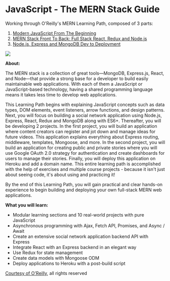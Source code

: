 # JavaScript - The MERN Stack Guide
Working through O'Reilly's MERN Learning Path, composed of 3 parts:

1) <a href="https://www.packtpub.com/web-development/modern-javascript-beginning-video">Modern JavaScript From The Beginning</a>
2) <a href="https://www.packtpub.com/networking-and-servers/mern-stack-front-back-full-stack-react-redux-and-nodejs-video">MERN Stack Front To Back: Full Stack React, Redux and Node.js</a>
3) <a href="https://www.packtpub.com/application-development/nodejs-express-and-mongodb-dev-deployment-video">Node.js, Express and MongoDB Dev to Deployment</a>

<img src="https://learning.oreilly.com/api/v1/refworks/image/800x600/media/book/06/9781789807660/9781789807660-2018-09-06.jpg">

<b>About:</b>

The MERN stack is a collection of great tools—MongoDB, Express.js, React, and Node—that provide a strong base for a developer to build easily maintainable web applications. With each of them a JavaScript or JavaScript-based technology, having a shared programming language means it takes less time to develop web applications.

This Learning Path begins with explaining JavaScript concepts such as data types, DOM elements, event listeners, arrow functions, and design patterns. Next, you will focus on building a social network application using Node.js, Express, React, Redux and MongoDB along with ES6+. Thereafter, you will be developing 2 projects. In the first project, you will build an application where content creators can register and jot down and manage ideas for future videos. This application explains everything about Express routing, middleware, templates, Mongoose, and more. In the second project, you will build an application for creating public and private stories where you will use Google OAuth 2.0 strategy for authentication and create dashboards for users to manage their stories. Finally, you will deploy this application on Heroku and add a domain name. This entire learning path is accomplished with the help of exercises and multiple course projects - because it isn't just about seeing code, it's about using and practicing it!

By the end of this Learning Path, you will gain practical and clear hands-on experience to begin building and deploying your own full-stack MERN web applications.


<b>What you will learn:</b>

<ul>
  <li>Modular learning sections and 10 real-world projects with pure JavaScript</li>
  <li>Asynchronous programming with Ajax, Fetch API, Promises, and Async / Await</li>
  <li>Create an extensive social network application backend API with Express</li>
  <li>Integrate React with an Express backend in an elegant way</li>
  <li>Use Redux for state management</li>
  <li>Create data models with Mongoose ODM</li>
  <li>Deploy applications to Heroku with a post-build script</li>
</ul>

<a href="https://learning.oreilly.com/learning-paths/learning-path-javascript/9781789807660">Courtesy of O'Reilly</a>, all rights reserved

